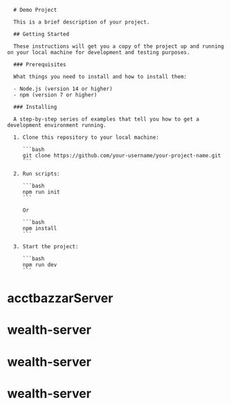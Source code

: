       # Demo Project

      This is a brief description of your project.

      ## Getting Started

      These instructions will get you a copy of the project up and running on your local machine for development and testing purposes.

      ### Prerequisites

      What things you need to install and how to install them:

      - Node.js (version 14 or higher)
      - npm (version 7 or higher)

      ### Installing

      A step-by-step series of examples that tell you how to get a development environment running.

      1. Clone this repository to your local machine:

         ```bash
         git clone https://github.com/your-username/your-project-name.git
         ```

      2. Run scripts:

         ```bash
         npm run init
         ```

         Or

         ```bash
         npm install
         ```

      3. Start the project:

         ```bash
         npm run dev
         ```
# acctbazzarServer
# wealth-server
# wealth-server
# wealth-server
